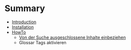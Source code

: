 # Summary

* [Introduction](README.md)
* [Installation](documentation/installation.md)
* [HowTo](documentation/HowTo/Einstellungen.md)
   * [Von der Suche ausgeschlossene Inhalte einbeziehen](documentation/HowTo/Einstellungen/2.1.1.md)
   * Glossar Tags aktivieren

